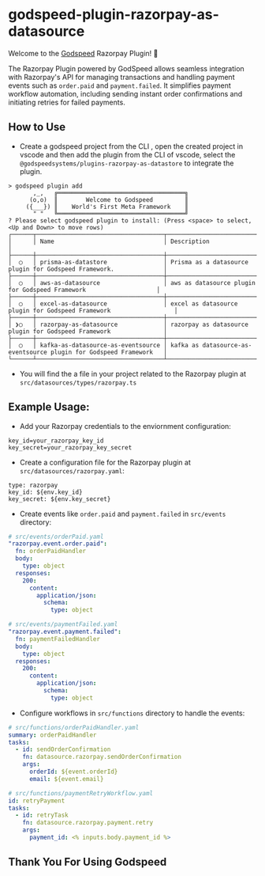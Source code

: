# godspeed-plugin-razorpay-as-datasource

Welcome to the [Godspeed](https://www.godspeed.systems/) Razorpay Plugin! 🚀

The Razorpay Plugin powered by GodSpeed allows seamless integration with Razorpay's API for managing transactions and handling payment events such as `order.paid` and `payment.failed`. It simplifies payment workflow automation, including sending instant order confirmations and initiating retries for failed payments.

## How to Use
- Create a godspeed project from the CLI , open the created project in vscode and then add the plugin from the CLI of vscode, select the `@godspeedsystems/plugins-razorpay-as-datastore` to integrate the plugin.


```
> godspeed plugin add
       ,_,   ╔════════════════════════════════════╗
      (o,o)  ║        Welcome to Godspeed         ║
     ({___}) ║    World's First Meta Framework    ║
       " "   ╚════════════════════════════════════╝
? Please select godspeed plugin to install: (Press <space> to select, <Up and Down> to move rows)
┌──────┬────────────────────────────────────┬────────────────────────────────────────────────────────────────────┐
│      │ Name                               │ Description                                                        │
├──────┼────────────────────────────────────┼────────────────────────────────────────────────────────────────────┤
│  ◯   │ prisma-as-datastore                │ Prisma as a datasource plugin for Godspeed Framework.              │
├──────┼────────────────────────────────────┼────────────────────────────────────────────────────────────────────┤
│  ◯   │ aws-as-datasource                  │ aws as datasource plugin for Godspeed Framework                    │
├──────┼────────────────────────────────────┼────────────────────────────────────────────────────────────────────┤
│  ◯   │ excel-as-datasource                │ excel as datasource plugin for Godspeed Framework                  │
├──────┼────────────────────────────────────┼────────────────────────────────────────────────────────────────────┤
│ ❯◯   │ razorpay-as-datasource             │ razorpay as datasource plugin for Godspeed Framework               │
├──────┼────────────────────────────────────┼────────────────────────────────────────────────────────────────────┤
│  ◯   │ kafka-as-datasource-as-eventsource │ kafka as datasource-as-eventsource plugin for Godspeed Framework   │
└──────┴────────────────────────────────────┴────────────────────────────────────────────────────────────────────┘
```

- You will find the a file in your project related to the Razorpay plugin at `src/datasources/types/razorpay.ts` 

## Example Usage:

- Add your Razorpay credentials to the enviornment configuration:
```
key_id=your_razorpay_key_id
key_secret=your_razorpay_key_secret
```

- Create a configuration file for the Razorpay plugin at `src/datasources/razorpay.yaml`:
```
type: razorpay
key_id: ${env.key_id}
key_secret: ${env.key_secret}
```

- Create events like `order.paid` and `payment.failed` in `src/events` directory:
```yaml
# src/events/orderPaid.yaml
"razorpay.event.order.paid":
  fn: orderPaidHandler
  body:
    type: object
  responses:
    200:
      content:
        application/json:
          schema:
            type: object
```

```yaml
# src/events/paymentFailed.yaml
"razorpay.event.payment.failed":
  fn: paymentFailedHandler
  body:
    type: object
  responses:
    200:
      content:
        application/json:
          schema:
            type: object
```

- Configure workflows in `src/functions` directory to handle the events:
```yaml
# src/functions/orderPaidHandler.yaml
summary: orderPaidHandler
tasks:
  - id: sendOrderConfirmation
    fn: datasource.razorpay.sendOrderConfirmation
    args:
      orderId: ${event.orderId}
      email: ${event.email}
```

```yaml
# src/functions/paymentRetryWorkflow.yaml
id: retryPayment
tasks:
  - id: retryTask
    fn: datasource.razorpay.payment.retry
    args:
      payment_id: <% inputs.body.payment_id %>
```

## Thank You For Using Godspeed 